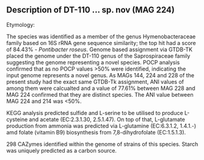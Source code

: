 ## Description of DT-110 ... sp. nov (MAG 224)

Etymology:

The species was identified as a member of the genus 
Hymenobacteraceae family based on 
16S rRNA gene sequence similarity; the top hit had a score of 84.43% - *Pontibacter roseus*.
Genome based assignment via GTDB-TK placed the genome under the DT-110 genus of the  Saprospiraceae family
suggesting the genome representing a novel species.
POCP analysis confirmed that as no POCP values >50% were identified, indicating the input genome represents a novel genus.
As MAGs 144, 224 and 228 of the present study had the exact same GTDB-Tk assignment, 
ANI values of among them were calcualted and a value of 77.61% between 
MAG 228 and MAG 224 confirmed that they are distinct species. 
The ANI value between MAG 224 and 214 was <50%.

KEGG analysis predicted sulfide and L-serine to be utilised to produce L-cysteine and acetate (EC:2.3.1.30, 2.5.1.47). 
On top of that, L-glutamate production from ammonia was predicted via L-glutamine (EC:6.3.1.2, 1.4.1.-)
amd folate (vitamin B9) biosynthesis from 7,8-dihydrofolate (EC:1.5.1.3).

298 CAZymes identified within the genome of strains of this species. 
Starch was uniquely predicted as a carbon source.



